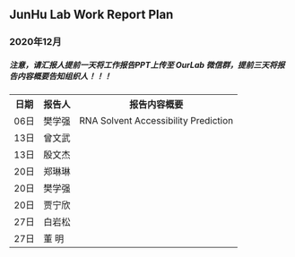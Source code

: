 
## JunHu Lab Work Report Plan

### 2020年12月



##### 注意，请汇报人提前一天将工作报告PPT上传至 OurLab 微信群，提前三天将报告内容概要告知组织人！！！
<html>
<body>

<table>
  <tr>
    <th>日期</th>
    <th>报告人</th>
    <th>报告内容概要</th>    
  </tr>
  <tr>
    <td>06日</td>
    <td>樊学强</td>
    <td>RNA Solvent Accessibility Prediction</td>
  </tr>
  <tr>
    <td>13日</td>
    <td>曾文武</td>
    <td></td>
  </tr>
  <tr>
    <td>13日</td>
    <td>殷文杰</td>
    <td></td>
  </tr>
  <tr>
    <td>20日</td>
    <td>郑琳琳</td>
    <td></td>
  </tr>
  <tr>
    <td>20日</td>
    <td>樊学强</td>
    <td></td>
  </tr>
  <tr>
    <td>20日</td>
    <td>贾宁欣</td>
    <td></td>
  </tr>
  <tr>
    <td>27日</td>
    <td>白岩松</td>
    <td></td>
  </tr>
  <tr>
    <td>27日</td>
    <td>董   明</td>
    <td></td>
  </tr>
  
  
</table>
</body>
</html>

